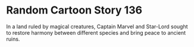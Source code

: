 # Random Cartoon Story 136

In a land ruled by magical creatures, Captain Marvel and Star-Lord sought to restore harmony between different species and bring peace to ancient ruins.